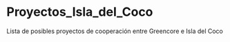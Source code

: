 # Proyectos_Isla_del_Coco
Lista de posibles proyectos de cooperación entre Greencore e Isla del Coco
